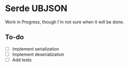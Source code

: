 # Serde UBJSON

Work in Progress, though I'm not sure when it will be done.

## To-do

- [ ] Implement serialization
- [ ] Implement deserialization
- [ ] Add tests
